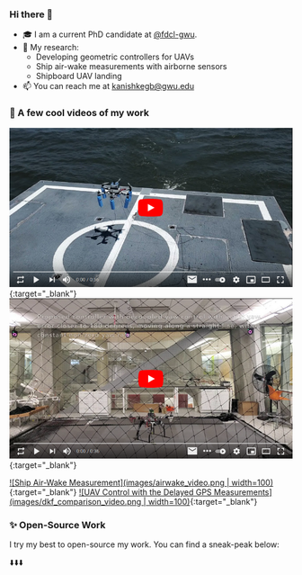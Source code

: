 ### Hi there 👋

<!--
**kanishkegb/kanishkegb** is a ✨ _special_ ✨ repository because its `README.md` (this file) appears on your GitHub profile.

Here are some ideas to get you started:

- 🔭 I’m currently working on ...
- 🌱 I’m currently learning ...
- 👯 I’m looking to collaborate on ...
- 🤔 I’m looking for help with ...
- 💬 Ask me about ...
- 📫 How to reach me: ...
- 😄 Pronouns: ...
- ⚡ Fun fact: ...
-->

- 🎓 I am a current PhD candidate at [@fdcl-gwu](https://github.com/fdcl-gwu).
- 🔬 My research:
    - Developing geometric controllers for UAVs
    - Ship air-wake measurements with airborne sensors
    - Shipboard UAV landing
- 📫 You can reach me at kanishkegb@gwu.edu

### 🎥 A few cool videos of my work
[![Autonomous Ship Landing Video](images/landing_video.png)](http://www.youtube.com/watch?v=_WXyo45Oo1Y "Preliminary results for autonomous landing of a UAV on a moving ship"){:target="_blank"}
[![Decoupled-Yaw Control Video](images/decoupled_yaw_video.png)](http://www.youtube.com/watch?v=w4UcEp5jb0E  "Geometric Controls of a Quadrotor UAV with the Decoupled Attitude Controls"){:target="_blank"}

[![Ship Air-Wake Measurement](images/airwake_video.png | width=100)](http://www.youtube.com/watch?v=9FUpj1PZaP8  "Ship Air-Wake Detection Using Unmanned Aerial Vehicles"){:target="_blank"}
[![UAV Control with the Delayed GPS Measurements](images/dkf_comparison_video.png | width=100)](http://www.youtube.com/watch?v=PfuGb5yhlLQ   "UAV Control with the Delayed GPS Measurements"){:target="_blank"}

### ✨ Open-Source Work
I try my best to open-source my work. You can find a sneak-peak below:

⬇️⬇️⬇️
